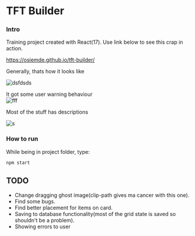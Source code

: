 # TFT Builder

### Intro
Training project created with React(17).
Use link below to see this crap in action.

https://osiemde.github.io/tft-builder/

Generally, thats how it looks like  

  ![dsfdsds](https://user-images.githubusercontent.com/99970419/183588995-8b881688-0a32-4a98-b6ef-fdefc67265cd.png)


 
It got some user warning behaviour  
![fff](https://user-images.githubusercontent.com/99970419/183591576-a3cf0377-6b5f-421a-97cc-3a6388a199dc.png)



Most of the stuff has descriptions  

![s](https://user-images.githubusercontent.com/99970419/183590045-a2f33901-5502-4730-95b2-92174ea7daac.png)


### How to run
While being in project folder, type:
```
npm start
```

## TODO
- Change dragging ghost image(clip-path gives ma cancer with this one).
- Find some bugs.
- Find better placement for items on card.
- Saving to database functionality(most of the grid state is saved so shouldn't be a problem).
- Showing errors to user
